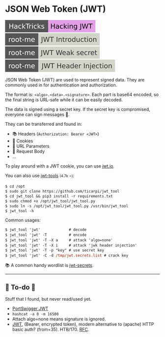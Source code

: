 # JSON Web Token (JWT)

[![hacking_jwt](../../../../_badges/hacktricks/hacking_jwt.svg)](https://book.hacktricks.xyz/pentesting-web/hacking-jwt-json-web-tokens)
[![jwt_introduction](../../../../_badges/rootme/web_server/jwt_introduction.svg)](https://www.root-me.org/en/Challenges/Web-Server/JWT-Introduction)
[![jwt_weak_secret](../../../../_badges/rootme/web_server/jwt_weak_secret.svg)](https://www.root-me.org/en/Challenges/Web-Server/JWT-Weak-secret)
[![jwt_header_injection](../../../../_badges/rootme/web_server/jwt_header_injection.svg)](https://www.root-me.org/en/Challenges/Web-Server/JWT-Header-Injection)

<div class="row row-cols-lg-2"><div>

JSON Web Token (JWT) are used to represent signed data. They are commonly used in for authentication and authorization.

The format is: `<algo>.<data>.<signature>`. Each part is base64 encoded, so the final string is URL-safe while it can be easily decoded.

The data is signed using a secret key. If the secret key is compromised, everyone can sign messages 🔏.

They can be transferred and found in:

* 📚 Headers (`Authorization: Bearer <JWT>`)
* 🍪 Cookies
* 📄 URL Parameters
* 💼 Request Body
* ...

To play around with a JWT cookie, you can use [jwt.io](https://jwt.io/).
</div><div>

You can also use [jwt-tools](https://github.com/ticarpi/jwt_tool) <small>(4.7k ⭐)</small>:

```shell!
$ cd /opt
$ sudo git clone https://github.com/ticarpi/jwt_tool
$ cd jwt_tool && pip3 install -r requirements.txt
$ sudo chmod +x /opt/jwt_tool/jwt_tool.py
$ sudo ln -s /opt/jwt_tool/jwt_tool.py /usr/bin/jwt_tool
$ jwt_tool -h
```

Common usages:

```ps
$ jwt_tool 'jwt'             # decode
$ jwt_tool 'jwt' -T          # encode
$ jwt_tool 'jwt' -T -X a     # attack 'algo=none'
$ jwt_tool 'jwt' -T -X i     # attack 'jwk header injection'
$ jwt_tool 'jwt' -T -p "key" # use secret key
$ jwt_tool 'jwt' -C -d /tmp/jwt.secrets.list # crack key
```

📚 A common handy wordlist is [jwt-secrets](https://github.com/wallarm/jwt-secrets).
</div></div>

<hr class="sep-both">

## 👻 To-do 👻

Stuff that I found, but never read/used yet.

<div class="row row-cols-lg-2"><div>

* [PortSwigger JWT](https://portswigger.net/web-security/jwt)
* `hashcat -a 0 -m 16500`
* Attach algo=none means signature is ignored.
* [JWT](https://jwt.io/), (Bearer, encrypted token), modern alternative to (apache) HTTP basic auth? (from=35). HTB/170. [RFC](https://tools.ietf.org/html/rfc7617).
</div><div>
</div></div>